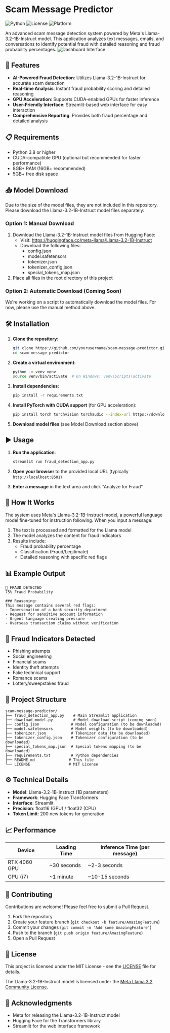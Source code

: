 # Scam Message Predictor

![Python](https://img.shields.io/badge/Python-3.8%2B-blue) ![License](https://img.shields.io/badge/License-MIT-green) ![Platform](https://img.shields.io/badge/Platform-Windows%20%7C%20Linux%20%7C%20macOS-lightgrey)

An advanced scam message detection system powered by Meta's Llama-3.2-1B-Instruct model. This application analyzes text messages, emails, and conversations to identify potential fraud with detailed reasoning and fraud probability percentages.
![Dashboard Interface](https://image2url.com/images/1758106448760-e29256bf-9b12-43d4-8468-454c491ae96c.png)
## 🚀 Features

- **AI-Powered Fraud Detection**: Utilizes Llama-3.2-1B-Instruct for accurate scam detection
- **Real-time Analysis**: Instant fraud probability scoring and detailed reasoning
- **GPU Acceleration**: Supports CUDA-enabled GPUs for faster inference
- **User-Friendly Interface**: Streamlit-based web interface for easy interaction
- **Comprehensive Reporting**: Provides both fraud percentage and detailed analysis

## 📋 Requirements

- Python 3.8 or higher
- CUDA-compatible GPU (optional but recommended for faster performance)
- 8GB+ RAM (16GB+ recommended)
- 5GB+ free disk space

## 📥 Model Download

Due to the size of the model files, they are not included in this repository. Please download the Llama-3.2-1B-Instruct model files separately:

### Option 1: Manual Download
1. Download the Llama-3.2-1B-Instruct model files from Hugging Face:
   - Visit: https://huggingface.co/meta-llama/Llama-3.2-1B-Instruct
   - Download the following files:
     - config.json
     - model.safetensors
     - tokenizer.json
     - tokenizer_config.json
     - special_tokens_map.json
2. Place all files in the root directory of this project

### Option 2: Automatic Download (Coming Soon)
We're working on a script to automatically download the model files. For now, please use the manual method above.

## 🛠️ Installation

1. **Clone the repository**:
   ```bash
   git clone https://github.com/yourusername/scam-message-predictor.git
   cd scam-message-predictor
   ```

2. **Create a virtual environment**:
   ```bash
   python -m venv venv
   source venv/bin/activate  # On Windows: venv\Scripts\activate
   ```

3. **Install dependencies**:
   ```bash
   pip install -r requirements.txt
   ```

4. **Install PyTorch with CUDA support** (for GPU acceleration):
   ```bash
   pip install torch torchvision torchaudio --index-url https://download.pytorch.org/whl/cu118
   ```

5. **Download model files** (see Model Download section above)

## ▶️ Usage

1. **Run the application**:
   ```bash
   streamlit run fraud_detection_app.py
   ```

2. **Open your browser** to the provided local URL (typically `http://localhost:8501`)

3. **Enter a message** in the text area and click "Analyze for Fraud"

## 🧠 How It Works

The system uses Meta's Llama-3.2-1B-Instruct model, a powerful language model fine-tuned for instruction following. When you input a message:

1. The text is processed and formatted for the Llama model
2. The model analyzes the content for fraud indicators
3. Results include:
   - Fraud probability percentage
   - Classification (Fraud/Legitimate)
   - Detailed reasoning with specific red flags

## 📊 Example Output

```
🚨 FRAUD DETECTED
75% Fraud Probability

### Reasoning:
This message contains several red flags:
- Impersonation of a bank security department
- Request for sensitive account information
- Urgent language creating pressure
- Overseas transaction claims without verification
```

## 🎯 Fraud Indicators Detected

- Phishing attempts
- Social engineering
- Financial scams
- Identity theft attempts
- Fake technical support
- Romance scams
- Lottery/sweepstakes fraud

## 📁 Project Structure

```
scam-message-predictor/
├── fraud_detection_app.py    # Main Streamlit application
├── download_model.py         # Model download script (coming soon)
├── config.json              # Model configuration (to be downloaded)
├── model.safetensors        # Model weights (to be downloaded)
├── tokenizer.json           # Tokenizer data (to be downloaded)
├── tokenizer_config.json    # Tokenizer configuration (to be downloaded)
├── special_tokens_map.json  # Special tokens mapping (to be downloaded)
├── requirements.txt         # Python dependencies
├── README.md               # This file
└── LICENSE                 # MIT License
```

## ⚙️ Technical Details

- **Model**: Llama-3.2-1B-Instruct (1B parameters)
- **Framework**: Hugging Face Transformers
- **Interface**: Streamlit
- **Precision**: float16 (GPU) / float32 (CPU)
- **Token Limit**: 200 new tokens for generation

## 📈 Performance

| Device | Loading Time | Inference Time (per message) |
|--------|--------------|------------------------------|
| RTX 4060 GPU | ~30 seconds | ~2-3 seconds |
| CPU (i7) | ~1 minute | ~10-15 seconds |

## 🤝 Contributing

Contributions are welcome! Please feel free to submit a Pull Request.

1. Fork the repository
2. Create your feature branch (`git checkout -b feature/AmazingFeature`)
3. Commit your changes (`git commit -m 'Add some AmazingFeature'`)
4. Push to the branch (`git push origin feature/AmazingFeature`)
5. Open a Pull Request

## 📄 License

This project is licensed under the MIT License - see the [LICENSE](LICENSE) file for details.

The Llama-3.2-1B-Instruct model is licensed under the [Meta Llama 3.2 Community License](https://llama.meta.com/llama3_2/license/).

## 🙏 Acknowledgments

- Meta for releasing the Llama-3.2-1B-Instruct model
- Hugging Face for the Transformers library
- Streamlit for the web interface framework
